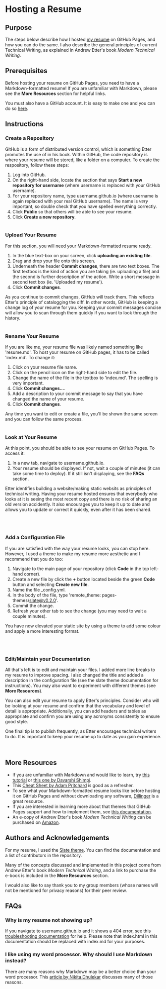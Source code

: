 # Hosting a Resume

## Purpose
The steps below describe how I hosted [my resume](https://n-a-y-a.github.io/) on GitHub Pages, and how you can do the same. I also describe the general principles of current Technical Writing, as explained in Andrew Etter's book *Modern Technical Writing*.

## Prerequisites 
Before hosting your resume on GitHub Pages, you need to have a Markdown-formatted resume! If you are unfamiliar with Markdown, please see the **More Resources** section for helpful links.

You must also have a GitHub account. It is easy to make one and you can do so [here](https://github.com/).

## Instructions

### Create a Repository
GitHub is a form of distributed version control, which is something Etter promotes the use of in his book. Within GitHub, the code repository is where your resume will be stored, like a folder on a computer. To create the respository, follow these steps:

1) Log into GitHub.
2) On the right-hand side, locate the section that says **Start a new repository for username** (where username is replaced with your GitHub username).
3) For your repository name, type username.github.io (where username is again replaced with your real GitHub username). The name is *very* important, so double check that you have spelled everything correctly.
4) Click **Public** so that others will be able to see your resume.
5) Click **Create a new repository**.
<br><br>

### Upload Your Resume
For this section, you will need your Markdown-formatted resume ready. 

1) In the blue text-box on your screen, click **uploading an existing file**.
2) Drag and drop your file onto this screen.
3) Underneath the header **Commit changes**, there are two text boxes. The first textbox is the kind of action you are taking (ie. uploading a file) and the second is further description of the action. Write a short message in second text box (ie. 'Uploaded my resume').
4) Click **Commit changes**.

As you continue to commit changes, GitHub will track them. This reflects Etter's principle of catalogging the diff. In other words, GitHub is keeping a change log of your resume for you. Keeping your commit messages concise will allow you to scan through them quickly if you want to look through the history. 
<br><br>


### Rename Your Resume

If you are like me, your resume file was likely named something like 'resume.md'. To host your resume on GitHub pages, it has to be called 'index.md'. To change it:

1) Click on your resume file name.
2) Click on the pencil icon on the right-hand side to edit the file.
3) Change the name of the file in the textbox to 'index.md'. The spelling is very important.
4) Click **Commit changes...**.
5) Add a description to your commit message to say that you have changed the name of your resume.
6) Click **Commit changes**.

Any time you want to edit or create a file, you'll be shown the same screen and you can follow the same process.
<br><br>


### Look at Your Resume

At this point, you should be able to see your resume on GitHub Pages. To access it:

1) In a new tab, navigate to username.github.io. 
2) Your resume should be displayed. If not, wait a couple of minutes (it can take some time to deploy). If it still isn't displaying, see the **FAQs** section.

Etter identifies building a website/making static websits as principles of technical writing. Having your resume hosted ensures that everybody who looks at it is seeing the most recent copy and there is no risk of sharing an old version accidently. It also encourages you to keep it up to date and allows you to update or correct it quickly, even after it has been shared.

<br><br>


### Add a Configuration File

If you are satisfied with the way your resume looks, you can stop here. However, I used a theme to make my resume more aesthetic and I recommend that you do too:

1) Navigate to the main page of your repository (click **Code** in the top left-hand corner). 
2) Create a new file by click the **+** button located beside the green **Code** button and selecting **Create new file**.
3) Name the file _config.yml.
4) In the body of the file, type 'remote_theme: pages-themes/slate@v0.2.0'.
5) Commit the change.
6) Refresh your other tab to see the change (you may need to wait a couple minutes).

You have now elevated your static site by using a theme to add some colour and apply a more interesting format.

<br><br>


### Edit/Maintain your Documentation

All that's left is to edit and maintain your files. I added more line breaks to my resume to improve spacing. I also changed the title and added a description in the configuration file (see the slate theme documentation for instructions). You may also want to experiment with different themes (see  **More Resources**).

You can also edit your resume to apply Etter's principles. Consider who will be looking at your resume and confirm that the vocabulary and level of detail is appropriate. Additionally, you can add headers and tables as appropriate and confirm you are using any acronyms consistently to ensure good style. 

One final tip is to publish frequently, as Etter encourages technical writers to do. It is important to keep your resume up to date as you gain experience.
<br><br><br>


## More Resources
* If you are unfamiliar with Markdown and would like to learn, try [this tutorial](https://www.markdowntutorial.com/) or [this one by Davarshi Shimpi](https://dev.to/devarshishimpi/complete-markdown-tutorial-for-beginners-1e#:~:text=Complete%20Markdown%20Tutorial%20for%20Beginners%201%201.%20Structuring,Separating%20Sections%20with%20Horizontal%20Lines%20...%20More%20items).
* This [Cheat Sheet by Adam Pritchard](https://github.com/adam-p/markdown-here/wiki/Markdown-Cheatsheet) is good as a refresher.
* To see what your Markdown-formatted resume looks like before hosting it on GitHub Pages and without downloading any software, [Dillinger](https://dillinger.io/) is a great resource. 
* If you are interested in learning more about that themes that GitHub Pages support and how to implement them, see [this documentation](https://pages.github.com/themes/).
* An e-copy of Andrew Etter's book *Modern Technical Writing* can be purchased on [Amazon](https://www.amazon.ca/Modern-Technical-Writing-Introduction-Documentation-ebook/dp/B01A2QL9SS).


## Authors and Acknowledgements
For my resume, I used the [Slate theme](https://github.com/pages-themes/slate?tab=readme-ov-file). You can find the documentation and a list of contributors in the repository.

Many of the concepts discussed and implemented in this project come from Andrew Etter's book *Modern Technical Writing*, and a link to purchase the e-book is included in the **More Resources** section. 

I would also like to say thank you to my group members (whose names will not be mentioned for privacy reasons) for their peer review.


## FAQs

### Why is my resume not showing up?
If you navigate to username.github.io and it shows a 404 error, see this [troubleshooting documentation](https://docs.github.com/en/pages/getting-started-with-github-pages/troubleshooting-404-errors-for-github-pages-sites) for help. Please note that index.html in this documentation should be replaced with index.md for your purposes.

### I like using my word processor. Why should I use Markdown instead?
There are many reasons why Markdown may be a better choice than your word processor. This [article by Nikita Dhulekar](https://www.makeuseof.com/why-is-markdown-popular-reasons-you-should-use-it/#:~:text=Why%20Is%20Markdown%20So%20Popular%3F%207%20Reasons%20You,7%207.%20Converting%20Content%20to%20Markdown%20Format%20) discusses many of those reasons.
